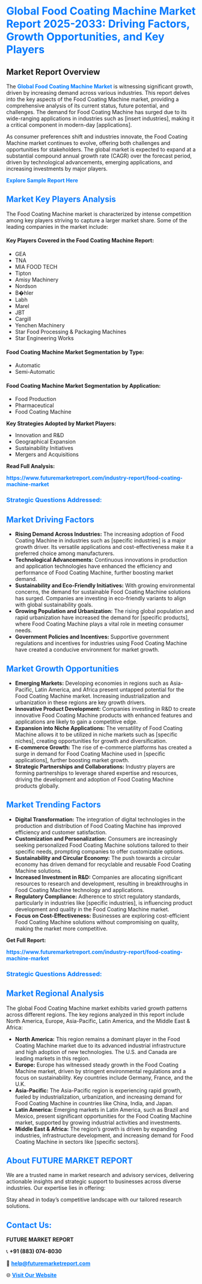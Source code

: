 <h1 style="color: #007BFF;">Global Food Coating Machine Market Report 2025-2033: Driving Factors, Growth Opportunities, and Key Players</h1>

<section id="overview">
<h2>Market Report Overview</h2>
<p>The <a href="https://www.futuremarketreport.com/industry-report/food-coating-machine-market" style="color: #007BFF; text-decoration: none;"><strong>Global Food Coating Machine Market</strong></a> is witnessing significant growth, driven by increasing demand across various industries. This report delves into the key aspects of the Food Coating Machine market, providing a comprehensive analysis of its current status, future potential, and challenges. The demand for Food Coating Machine has surged due to its wide-ranging applications in industries such as [insert industries], making it a critical component in modern-day [applications].</p>
<p>As consumer preferences shift and industries innovate, the Food Coating Machine market continues to evolve, offering both challenges and opportunities for stakeholders. The global market is expected to expand at a substantial compound annual growth rate (CAGR) over the forecast period, driven by technological advancements, emerging applications, and increasing investments by major players.</p>
</section>

<section id="overview">
<p><a href="https://www.futuremarketreport.com/request-sample/reportId=128251" style="color: #007BFF; text-decoration: none;"><strong>Explore Sample Report Here</strong></a></p>
</section>

<section id="key-players">
<h2 style="color: #007BFF;">Market Key Players Analysis</h2>
<p>The Food Coating Machine market is characterized by intense competition among key players striving to capture a larger market share. Some of the leading companies in the market include:</p>
<h4>Key Players Covered in the Food Coating Machine Report:</h4>
<ul><li>GEA</li><li>TNA</li><li>MIA FOOD TECH</li><li>Tipton</li><li>Amisy Machinery</li><li>Nordson</li><li>B�hler</li><li>Labh</li><li>Marel</li><li>JBT</li><li>Cargill</li><li>Yenchen Machinery</li><li>Star Food Processing &amp; Packaging Machines</li><li>Star Engineering Works</li></ul>
<h4>Food Coating Machine Market Segmentation by Type:</h4>
<ul><li>Automatic</li><li>Semi-Automatic</li></ul>

<h4>Food Coating Machine Market Segmentation by Application:</h4>
<ul><li>Food Production</li><li>Pharmaceutical</li><li>Food Coating Machine</li></ul>
<p><strong>Key Strategies Adopted by Market Players:</strong></p>
<ul>
<li>Innovation and R&D</li>
<li>Geographical Expansion</li>
<li>Sustainability Initiatives</li>
<li>Mergers and Acquisitions</li>
</ul>
</section>

<section>
<p><strong>Read Full Analysis: </strong></p><a href="https://www.futuremarketreport.com/industry-report/food-coating-machine-market" style="color: #007BFF; text-decoration: none;"><strong>https://www.futuremarketreport.com/industry-report/food-coating-machine-market</strong></a>
<h3 style="color: #007BFF;">Strategic Questions Addressed:</h3>
</section>

<section id="driving-factors">
<h2 style="color: #007BFF;">Market Driving Factors</h2>
<ul>
<li><strong>Rising Demand Across Industries:</strong> The increasing adoption of Food Coating Machine in industries such as [specific industries] is a major growth driver. Its versatile applications and cost-effectiveness make it a preferred choice among manufacturers.</li>
<li><strong>Technological Advancements:</strong> Continuous innovations in production and application technologies have enhanced the efficiency and performance of Food Coating Machine, further boosting market demand.</li>
<li><strong>Sustainability and Eco-Friendly Initiatives:</strong> With growing environmental concerns, the demand for sustainable Food Coating Machine solutions has surged. Companies are investing in eco-friendly variants to align with global sustainability goals.</li>
<li><strong>Growing Population and Urbanization:</strong> The rising global population and rapid urbanization have increased the demand for [specific products], where Food Coating Machine plays a vital role in meeting consumer needs.</li>
<li><strong>Government Policies and Incentives:</strong> Supportive government regulations and incentives for industries using Food Coating Machine have created a conducive environment for market growth.</li>
</ul>
</section>

<section id="growth-opportunities">
<h2 style="color: #007BFF;">Market Growth Opportunities</h2>
<ul>
<li><strong>Emerging Markets:</strong> Developing economies in regions such as Asia-Pacific, Latin America, and Africa present untapped potential for the Food Coating Machine market. Increasing industrialization and urbanization in these regions are key growth drivers.</li>
<li><strong>Innovative Product Development:</strong> Companies investing in R&D to create innovative Food Coating Machine products with enhanced features and applications are likely to gain a competitive edge.</li>
<li><strong>Expansion into Niche Applications:</strong> The versatility of Food Coating Machine allows it to be utilized in niche markets such as [specific niches], creating opportunities for growth and diversification.</li>
<li><strong>E-commerce Growth:</strong> The rise of e-commerce platforms has created a surge in demand for Food Coating Machine used in [specific applications], further boosting market growth.</li>
<li><strong>Strategic Partnerships and Collaborations:</strong> Industry players are forming partnerships to leverage shared expertise and resources, driving the development and adoption of Food Coating Machine products globally.</li>
</ul>
</section>

<section id="trending-factors">
<h2 style="color: #007BFF;">Market Trending Factors</h2>
<ul>
<li><strong>Digital Transformation:</strong> The integration of digital technologies in the production and distribution of Food Coating Machine has improved efficiency and customer satisfaction.</li>
<li><strong>Customization and Personalization:</strong> Consumers are increasingly seeking personalized Food Coating Machine solutions tailored to their specific needs, prompting companies to offer customizable options.</li>
<li><strong>Sustainability and Circular Economy:</strong> The push towards a circular economy has driven demand for recyclable and reusable Food Coating Machine solutions.</li>
<li><strong>Increased Investment in R&D:</strong> Companies are allocating significant resources to research and development, resulting in breakthroughs in Food Coating Machine technology and applications.</li>
<li><strong>Regulatory Compliance:</strong> Adherence to strict regulatory standards, particularly in industries like [specific industries], is influencing product development and quality in the Food Coating Machine market.</li>
<li><strong>Focus on Cost-Effectiveness:</strong> Businesses are exploring cost-efficient Food Coating Machine solutions without compromising on quality, making the market more competitive.</li>
</ul>
</section>

<section>
<p><strong>Get Full Report: </strong></p><a href="https://www.futuremarketreport.com/industry-report/food-coating-machine-market" style="color: #007BFF; text-decoration: none;"><strong>https://www.futuremarketreport.com/industry-report/food-coating-machine-market</strong></a>
<h3 style="color: #007BFF;">Strategic Questions Addressed:</h3>
</section>


<section id="regional-analysis">
<h2 style="color: #007BFF;">Market Regional Analysis</h2>
<p>The global Food Coating Machine market exhibits varied growth patterns across different regions. The key regions analyzed in this report include North America, Europe, Asia-Pacific, Latin America, and the Middle East & Africa:</p>
<ul>
<li><strong>North America:</strong> This region remains a dominant player in the Food Coating Machine market due to its advanced industrial infrastructure and high adoption of new technologies. The U.S. and Canada are leading markets in this region.</li>
<li><strong>Europe:</strong> Europe has witnessed steady growth in the Food Coating Machine market, driven by stringent environmental regulations and a focus on sustainability. Key countries include Germany, France, and the U.K.</li>
<li><strong>Asia-Pacific:</strong> The Asia-Pacific region is experiencing rapid growth, fueled by industrialization, urbanization, and increasing demand for Food Coating Machine in countries like China, India, and Japan.</li>
<li><strong>Latin America:</strong> Emerging markets in Latin America, such as Brazil and Mexico, present significant opportunities for the Food Coating Machine market, supported by growing industrial activities and investments.</li>
<li><strong>Middle East & Africa:</strong> The region’s growth is driven by expanding industries, infrastructure development, and increasing demand for Food Coating Machine in sectors like [specific sectors].</li>
</ul>
</section>

<footer>
<h2 style="color: #007BFF;">About FUTURE MARKET REPORT</h2>
<p>We are a trusted name in market research and advisory services, delivering actionable insights and strategic support to businesses across diverse industries. Our expertise lies in offering:</p>

<p>Stay ahead in today’s competitive landscape with our tailored research solutions.</p>

<h2 style="color: #007BFF;">Contact Us:</h2>
<p><strong>FUTURE MARKET REPORT</strong></p>
<p>📞 <strong>+91 (883) 074-8030</strong></p>
<p>📧 <strong><a href="mailto:help@futuremarketreport.com" style="color: #007BFF;">help@futuremarketreport.com</a></strong></p>
<p>🌐 <strong><a href="https://www.futuremarketreport.com/" style="color: #007BFF;">Visit Our Website</a></strong></p>
</footer>